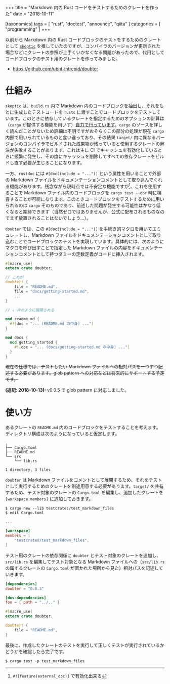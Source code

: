 +++
title = "Markdown 内の Rust コードをテストするためのクレートを作った"
date = "2018-10-11"

[taxonomies]
tags = [ "rust", "doctest", "announce", "qiita" ]
categories = [ "programming" ]
+++

以前から Markdown 内の Rust コードブロックのテストをするためのクレートとして [`skeptic`] を推していたのですが、コンパイラのバージョンが更新された場合などにクレートの参照が上手くいかなくなる問題があったので、代用としてコードブロックのテスト用のクレートを作ってみました。

<!-- more -->

* https://github.com/ubnt-intrepid/doubter

# 仕組み

`skeptic` は、`build.rs` 内で Markdown 内のコードブロックを抽出し、それをもとに生成したテストコードを `rustc` に渡すことでコードブロックをテストしています。このときに依存しているクレートを指定するためのオプションの計算は（`cargo` が提供する機能を用いず）[自力で行っています](https://github.com/budziq/rust-skeptic/blob/6448bb02d4ba3fc73b533cc861cc38fae55e5d05/src/skeptic/lib.rs#L764-L810)。`cargo` のソースを詳しく読んだことがないため詳細は不明ですがおそらくこの部分の処理が現在 `cargo` 内部で用いられているものと食い違っており、その結果 `target/` 内に異なるバージョンのコンパイラでビルドされた成果物が残っていると使用するクレートの解決が失敗することがあります。これは主に CI でキャッシュを有効化しているときに頻繁に発生し、その度にキャッシュを削除してすべての依存クレートをビルドし直す必要が生じることになります。

一方、`rustdoc` には `#[doc(include = "...")]` という属性を用いることで外部の Markdown ファイルをドキュメンテーションコメントとして取り込んでくれる機能があります。残念ながら現時点では不安定な機能ですが[^1]、これを使用することで Markdown ファイル内のコードブロックを `cargo test --doc` 時に検査することが可能になります。このときコードブロックをテストするために用いられるのは `cargo` そのものであり、前述した問題が発生する可能性はかなり低くなると期待できます（当然ゼロではありませんが、公式に配布されるものなのでまず放置されることはないでしょう…）。

`doubter` では、この `#[doc(include = "...")]` を手続き的マクロを用いてエミュレートし、Markdown ファイルをドキュメンテーションコメントとして取り込むことでコードブロックのテストを実現しています。具体的には、次のようにマクロを呼び出すことで指定した Markdown ファイルの内容をドキュメンテーションコメントとして持つダミーの定数定義がコードに挿入されます。

```rust
#[macro_use]
extern crate doubter;

// これが
doubter! {
    file = "README.md",
    file = "docs/getting-started.md",
    ...
}

// ↓ 次のように展開される

mod readme_md {
  #![doc = "... (README.md の中身) ..."]
}

mod docs {
  mod getting_started {
    #![doc = "... (docs/getting-started.md の中身) ..."]
  }
}
```

~~現在の仕様では、テストしたい Markdown ファイルへの相対パスを一つずつ記述する必要があります。glob pattern への対応などは将来的にサポートする予定です。~~

**(追記: 2018-10-13):** v0.0.5 で glob pattern に対応しました。

# 使い方

あるクレートの `README.md` 内のコードブロックをテストすることを考えます。ディレクトリ構成は次のようになっていると仮定します。

```
.
├── Cargo.toml
├── README.md
└── src
    └── lib.rs

1 directory, 3 files
```

`doubter` は Markdown ファイルをコメントとして展開するため、それをテストとして実行するためのクレートを別途用意する必要があります。`target/` を共有するため、テスト対象のクレートの `Cargo.toml` を編集し、追加したクレートを `[workspace.members]` に追加しておきます。


```shell-session create-doctest-crate
$ cargo new --lib testcrates/test_markdown_files
$ edit Cargo.toml
```

```toml Cargo.toml
...

[workspace]
members = [
    "testcrates/test_markdown_files",
]
```

テスト用のクレートの依存関係に `doubter` とテスト対象のクレートを追加し、`src/lib.rs` を編集してテスト対象となる Markdown ファイルへの（`src/lib.rs` の属するクレートの `Cargo.toml` が置かれた場所から見た）相対パスを記述していきます。

```toml testcrates/test_markdown_files/Cargo.toml
[dependencies]
doubter = "0.0.3"

[dev-dependencies]
foo = { path = "../.." }
```

```rust testcrates/test_markdown_files/src/lib.rs
#[macro_use]
extern crate doubter;

doubter! {
    file = "README.md",
}
```

最後に、作成したクレートのテストを実行して正しくテストが実行されているかどうかを確認したら完了です。

```shell-session
$ cargo test -p test_markdown_files
```

<!-- footnotes -->

[^1]: `#![feature(external_doc)]` で有効化出来る

<!-- links -->

[`skeptic`]: https://github.com/budziq/rust-skeptic


